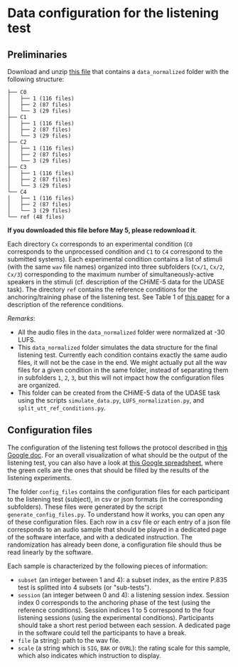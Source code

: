 # Data configuration for the listening test

## Preliminaries 

Download and unzip [this file](https://drive.google.com/file/d/1p5onef1h9GMZYF8QCriCt4Tkjp8USv0R/view?usp=share_link) that contains a `data_normalized` folder with the following structure:
```
├── C0
│   ├── 1 (116 files)
│   ├── 2 (87 files)
│   └── 3 (29 files)
├── C1
│   ├── 1 (116 files)
│   ├── 2 (87 files)
│   └── 3 (29 files)
├── C2
│   ├── 1 (116 files)
│   ├── 2 (87 files)
│   └── 3 (29 files)
├── C3
│   ├── 1 (116 files)
│   ├── 2 (87 files)
│   └── 3 (29 files)
└── C4
│   ├── 1 (116 files)
│   ├── 2 (87 files)
│   └── 3 (29 files)
└── ref (48 files)
```

**If you downloaded this file before May 5, please redownload it**.

Each directory `Cx` corresponds to an experimental condition (`C0` corresponds to the unprocessed condition and `C1` to `C4` correspond to the submitted systems). Each experimental condition contains a list of stimuli (with the same `wav` file names) organized into three subfolders (`Cx/1`, `Cx/2`, `Cx/3`) corresponding to the maximum number of simultaneously-active speakers in the stimuli (cf. description of the CHiME-5 data for the UDASE task). The directory `ref` contains the reference conditions for the anchoring/training phase of the listening test. See Table 1 of [this paper](https://arxiv.org/pdf/2010.13200.pdf) for a description of the reference conditions.

_Remarks_: 

- All the audio files in the `data_normalized` folder were normalized at -30 LUFS.
- This `data_normalized` folder simulates the data structure for the final listening test. Currently each condition contains exactly the same audio files, it will not be the case in the end. We might actually put all the wav files for a given condition in the same folder, instead of separating them in subfolders `1`, `2`, `3`, but this will not impact how the configuration files are organized.
- This folder can be created from the CHiME-5 data of the UDASE task using the scripts `simulate_data.py`, `LUFS_normalization.py`, and `split_utt_ref_conditions.py`.

## Configuration files

The configuration of the listening test follows the protocol described in [this Google doc](https://docs.google.com/document/d/1mIRKcIShbw0jMrEd8qqZ5ocXI77wIk8jxgVrCD6P6gk/edit?usp=sharing). For an overall visualization of what should be the output of the listening test, you can also have a look at [this Google spreadsheet](https://docs.google.com/spreadsheets/d/1juJbTaKh-vQbdEh0b_XAWzPmUfX3iVNn-_1vZmJOmz4/edit?usp=sharing), where the green cells are the ones that should be filled by the results of the listening experiments.


The folder `config_files` contains the configuration files for each participant to the listening test (subject), in csv or json formats (in the corresponding subfolders). These files were generated by the script `generate_config_files.py`. To understand how it works, you can open any of these configuration files. Each row in a csv file or each entry of a json file corresponds to an audio sample that should be played in a dedicated page of the software interface, and with a dedicated instruction. The randomization has already been done, a configuration file should thus be read linearly by the software.

Each sample is characterized by the following pieces of information:
- `subset` (an integer between 1 and 4): a subset index, as the entire P.835 test is splitted into 4 subsets (or "sub-tests").
- `session` (an integer between 0 and 4): a listening session index. Session index 0 corresponds to the anchoring phase of the test (using the reference conditions). Session indices 1 to 5 correspond to the four listening sessions (using the experimental conditions). Participants should take a short rest period between each session. A dedicated page in the software could tell the participants to have a break.
- `file` (a string): path to the wav file.
- `scale` (a string which is `SIG`, `BAK` or `OVRL`): the rating scale for this sample, which also indicates which instruction to display.

